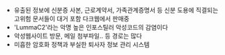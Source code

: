 - 유출된 정보에 신분증 사본, 근로계약서, 가족관계증명서 등 신분 도용에 직결되는 고위험 문서들이 대거 포함 다크웹에서 판매중
- 'LummaC2'라는 악명 높은 인포스틸러 악성코드의 감염이다
- 악성웹사이트 방문, 메일 첨부파일.. 등 경로는 많다
- 미흡한 암호화 정책과 부실한 퇴사자 정보 관리 시스템